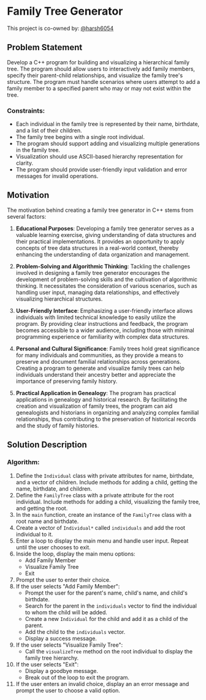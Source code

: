 # Family Tree Generator

This project is co-owned by: [@harsh6054](https://www.github.com/harsh6054) 


## Problem Statement

Develop a C++ program for building and visualizing a hierarchical family tree. The program should allow users to interactively add family members, specify their parent-child relationships, and visualize the family tree's structure. The program must handle scenarios where users attempt to add a family member to a specified parent who may or may not exist within the tree.

### Constraints:
- Each individual in the family tree is represented by their name, birthdate, and a list of their children.
- The family tree begins with a single root individual.
- The program should support adding and visualizing multiple generations in the family tree.
- Visualization should use ASCII-based hierarchy representation for clarity.
- The program should provide user-friendly input validation and error messages for invalid operations.

## Motivation

The motivation behind creating a family tree generator in C++ stems from several factors:

1. **Educational Purposes**: Developing a family tree generator serves as a valuable learning exercise, giving understanding of data structures and their practical implementations. It provides an opportunity to apply concepts of tree data structures in a real-world context, thereby enhancing the understanding of data organization and management.

2. **Problem-Solving and Algorithmic Thinking**: Tackling the challenges involved in designing a family tree generator encourages the development of problem-solving skills and the cultivation of algorithmic thinking. It necessitates the consideration of various scenarios, such as handling user input, managing data relationships, and effectively visualizing hierarchical structures.

3. **User-Friendly Interface**: Emphasizing a user-friendly interface allows individuals with limited technical knowledge to easily utilize the program. By providing clear instructions and feedback, the program becomes accessible to a wider audience, including those with minimal programming experience or familiarity with complex data structures.

4. **Personal and Cultural Significance**: Family trees hold great significance for many individuals and communities, as they provide a means to preserve and document familial relationships across generations. Creating a program to generate and visualize family trees can help individuals understand their ancestry better and appreciate the importance of preserving family history.

5. **Practical Application in Genealogy**: The program has practical applications in genealogy and historical research. By facilitating the creation and visualization of family trees, the program can aid genealogists and historians in organizing and analyzing complex familial relationships, thus contributing to the preservation of historical records and the study of family histories.

## Solution Description

### Algorithm:

1. Define the `Individual` class with private attributes for name, birthdate, and a vector of children. Include methods for adding a child, getting the name, birthdate, and children.
2. Define the `FamilyTree` class with a private attribute for the root individual. Include methods for adding a child, visualizing the family tree, and getting the root.
3. In the `main` function, create an instance of the `FamilyTree` class with a root name and birthdate.
4. Create a vector of `Individual*` called `individuals` and add the root individual to it.
5. Enter a loop to display the main menu and handle user input. Repeat until the user chooses to exit.
6. Inside the loop, display the main menu options:
   - Add Family Member
   - Visualize Family Tree
   - Exit
7. Prompt the user to enter their choice.
8. If the user selects "Add Family Member":
   - Prompt the user for the parent's name, child's name, and child's birthdate.
   - Search for the parent in the `individuals` vector to find the individual to whom the child will be added.
   - Create a new `Individual` for the child and add it as a child of the parent.
   - Add the child to the `individuals` vector.
   - Display a success message.
9. If the user selects "Visualize Family Tree":
   - Call the `visualizeTree` method on the root individual to display the family tree hierarchy.
10. If the user selects "Exit":
    - Display a goodbye message.
    - Break out of the loop to exit the program.
11. If the user enters an invalid choice, display an an error message and prompt the user to choose a valid option.

